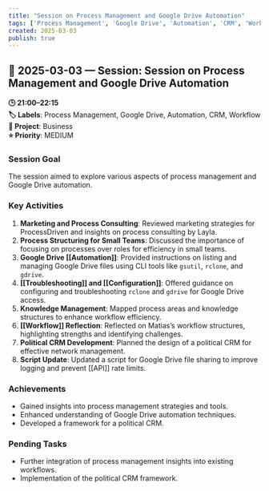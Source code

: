 ```yaml
---
title: "Session on Process Management and Google Drive Automation"
tags: ['Process Management', 'Google Drive', 'Automation', 'CRM', 'Workflow']
created: 2025-03-03
publish: true
---
```


## 📅 2025-03-03 — Session: Session on Process Management and Google Drive Automation

**🕒 21:00–22:15**  
**🏷️ Labels**: Process Management, Google Drive, Automation, CRM, Workflow  
**📂 Project**: Business  
**⭐ Priority**: MEDIUM  


### Session Goal
The session aimed to explore various aspects of process management and Google Drive automation.

### Key Activities
1. **Marketing and Process Consulting**: Reviewed marketing strategies for ProcessDriven and insights on process consulting by Layla.
2. **Process Structuring for Small Teams**: Discussed the importance of focusing on processes over roles for efficiency in small teams.
3. **Google Drive [[Automation]]**: Provided instructions on listing and managing Google Drive files using CLI tools like `gsutil`, `rclone`, and `gdrive`.
4. **[[Troubleshooting]] and [[Configuration]]**: Offered guidance on configuring and troubleshooting `rclone` and `gdrive` for Google Drive access.
5. **Knowledge Management**: Mapped process areas and knowledge structures to enhance workflow efficiency.
6. **[[Workflow]] Reflection**: Reflected on Matias’s workflow structures, highlighting strengths and identifying challenges.
7. **Political CRM Development**: Planned the design of a political CRM for effective network management.
8. **Script Update**: Updated a script for Google Drive file sharing to improve logging and prevent [[API]] rate limits.

### Achievements
- Gained insights into process management strategies and tools.
- Enhanced understanding of Google Drive automation techniques.
- Developed a framework for a political CRM.

### Pending Tasks
- Further integration of process management insights into existing workflows.
- Implementation of the political CRM framework.
